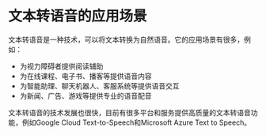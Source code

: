# 文本转语音的应用场景

文本转语音是一种技术，可以将文本转换为自然语音。它的应用场景有很多，例如：

- 为视力障碍者提供阅读辅助
- 为在线课程、电子书、播客等提供语音内容
- 为智能助理、聊天机器人、客服系统等提供语音交互
- 为新闻、广告、游戏等提供专业的语音配音

文本转语音的技术发展也很快，目前有很多平台和服务提供高质量的文本转语音功能，例如Google Cloud Text-to-Speech和Microsoft Azure Text to Speech。